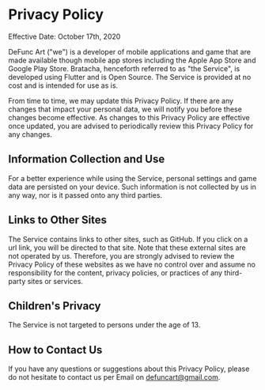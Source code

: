 # Privacy Policy

Effective Date: October 17th, 2020

DeFunc Art ("we") is a developer of mobile applications and game that are made available though mobile app stores including the Apple App Store and Google Play Store. Bratacha, henceforth referred to as "the Service", is developed using Flutter and is Open Source. The Service is provided at no cost and is intended for use as is. 

From time to time, we may update this Privacy Policy. If there are any changes that impact your personal data, we will notify you before these changes become effective. As changes to this Privacy Policy are effective once updated, you are advised to periodically review this Privacy Policy for any changes.

## Information Collection and Use

For a better experience while using the Service, personal settings and game data are persisted on your device. Such information is not collected by us in any way, nor is it passed onto any third parties.

## Links to Other Sites

The Service contains links to other sites, such as GitHub. If you click on a url link, you will be directed to that site. Note that these external sites are not operated by us. Therefore, you are strongly advised to review the Privacy Policy of these websites as we have no control over and assume no responsibility for the content, privacy policies, or practices of any third-party sites or services.

## Children's Privacy

The Service is not targeted to persons under the age of 13.

## How to Contact Us

If you have any questions or suggestions about this Privacy Policy, please do not hesitate to contact us per Email on defuncart@gmail.com.
